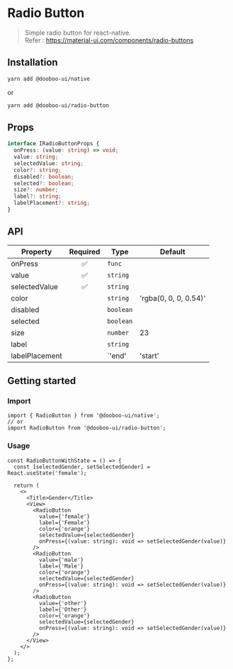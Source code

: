 # Radio Button

<!-- [![Npm Version](http://img.shields.io/npm/v/@dooboo-ui/native-search-input.svg?style=flat-square)](https://npmjs.org/package/@dooboo-ui/native-search-input)
[![Downloads](http://img.shields.io/npm/dm/@dooboo-ui/native-search-input.svg?style=flat-square)](https://npmjs.org/package/@dooboo-ui/native-search-input) -->

> Simple radio button for react-native.  
> Refer : <https://material-ui.com/components/radio-buttons>

## Installation

```sh
yarn add @dooboo-ui/native
```

or

```sh
yarn add @dooboo-ui/radio-button
```

## Props

```ts
interface IRadioButtonProps {
  onPress: (value: string) => void;
  value: string;
  selectedValue: string;
  color?: string;
  disabled?: boolean;
  selected?: boolean;
  size?: number;
  label?: string;
  labelPlacement?: string;
}
```

## API

| Property       |      Required      | Type                           | Default               |
| -------------- | :----------------: | ------------------------------ | --------------------- |
| onPress        | :white_check_mark: | `func`                         |                       |
| value          | :white_check_mark: | `string`                       |                       |
| selectedValue  | :white_check_mark: | `string`                       |                       |
| color          |                    | `string`                       | 'rgba(0, 0, 0, 0.54)' |
| disabled       |                    | `boolean`                      |                       |
| selected       |                    | `boolean`                      |                       |
| size           |                    | `number`                       | 23                    |
| label          |                    | `string`                       |                       |
| labelPlacement |                    | `'end'|'start'|'top'|'bottom'` | 'end'                 |

## Getting started

### Import

```tsx
import { RadioButton } from '@dooboo-ui/native';
// or
import RadioButton from '@dooboo-ui/radio-button';
```

### Usage

```tsx
const RadioButtonWithState = () => {
  const [selectedGender, setSelectedGender] = React.useState('female');

  return (
    <>
      <Title>Gender</Title>
      <View>
        <RadioButton
          value={'female'}
          label={'Female'}
          color={'orange'}
          selectedValue={selectedGender}
          onPress={(value: string): void => setSelectedGender(value)}
        />
        <RadioButton
          value={'male'}
          label={'Male'}
          color={'orange'}
          selectedValue={selectedGender}
          onPress={(value: string): void => setSelectedGender(value)}
        />
        <RadioButton
          value={'other'}
          label={'Other'}
          color={'orange'}
          selectedValue={selectedGender}
          onPress={(value: string): void => setSelectedGender(value)}
        />
      </View>
    </>
  );
};
```

